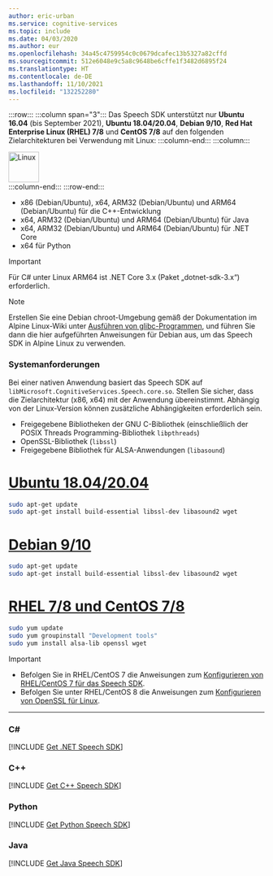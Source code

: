 ```yaml
---
author: eric-urban
ms.service: cognitive-services
ms.topic: include
ms.date: 04/03/2020
ms.author: eur
ms.openlocfilehash: 34a45c4759954c0c0679dcafec13b5327a82cffd
ms.sourcegitcommit: 512e6048e9c5a8c9648be6cffe1f3482d6895f24
ms.translationtype: HT
ms.contentlocale: de-DE
ms.lasthandoff: 11/10/2021
ms.locfileid: "132252280"
---
```

:::row:::
    :::column span="3":::
        Das Speech SDK unterstützt nur **Ubuntu 16.04** (bis September 2021), **Ubuntu 18.04/20.04**, **Debian 9/10**, **Red Hat Enterprise Linux (RHEL) 7/8** und **CentOS 7/8** auf den folgenden Zielarchitekturen bei Verwendung mit Linux:
    :::column-end:::
    :::column:::
        <br>
        <div class="icon is-large">
            <img alt="Linux" src="https://docs.microsoft.com/media/logos/logo_linux.svg" width="60px">
        </div>
    :::column-end:::
:::row-end:::

- x86 (Debian/Ubuntu), x64, ARM32 (Debian/Ubuntu) und ARM64 (Debian/Ubuntu) für die C++-Entwicklung
- x64, ARM32 (Debian/Ubuntu) und ARM64 (Debian/Ubuntu) für Java
- x64, ARM32 (Debian/Ubuntu) und ARM64 (Debian/Ubuntu) für .NET Core
- x64 für Python

> [!IMPORTANT]
> Für C# unter Linux ARM64 ist .NET Core 3.x (Paket „dotnet-sdk-3.x“) erforderlich.

> [!NOTE]
> Erstellen Sie eine Debian chroot-Umgebung gemäß der Dokumentation im Alpine Linux-Wiki unter [Ausführen von glibc-Programmen](https://wiki.alpinelinux.org/wiki/Running_glibc_programs), und führen Sie dann die hier aufgeführten Anweisungen für Debian aus, um das Speech SDK in Alpine Linux zu verwenden.

### <a name="system-requirements"></a>Systemanforderungen

Bei einer nativen Anwendung basiert das Speech SDK auf `libMicrosoft.CognitiveServices.Speech.core.so`. Stellen Sie sicher, dass die Zielarchitektur (x86, x64) mit der Anwendung übereinstimmt. Abhängig von der Linux-Version können zusätzliche Abhängigkeiten erforderlich sein.

- Freigegebene Bibliotheken der GNU C-Bibliothek (einschließlich der POSIX Threads Programming-Bibliothek `libpthreads`)
- OpenSSL-Bibliothek (`libssl`)
- Freigegebene Bibliothek für ALSA-Anwendungen (`libasound`)

# <a name="ubuntu-18042004"></a>[Ubuntu 18.04/20.04](#tab/ubuntu)

```Bash
sudo apt-get update
sudo apt-get install build-essential libssl-dev libasound2 wget
```

# <a name="debian-910"></a>[Debian 9/10](#tab/debian)

```Bash
sudo apt-get update
sudo apt-get install build-essential libssl-dev libasound2 wget
```

# <a name="rhel-78-and-centos-78"></a>[RHEL 7/8 und CentOS 7/8](#tab/rhel-centos)

```Bash
sudo yum update
sudo yum groupinstall "Development tools"
sudo yum install alsa-lib openssl wget
```

> [!IMPORTANT]
> - Befolgen Sie in RHEL/CentOS 7 die Anweisungen zum [Konfigurieren von RHEL/CentOS 7 für das Speech SDK](~/articles/cognitive-services/speech-service/how-to-configure-rhel-centos-7.md).
> - Befolgen Sie unter RHEL/CentOS 8 die Anweisungen zum [Konfigurieren von OpenSSL für Linux](~/articles/cognitive-services/speech-service/how-to-configure-openssl-linux.md).

---

### <a name="c"></a>C#

[!INCLUDE [Get .NET Speech SDK](get-speech-sdk-dotnet.md)]

### <a name="c"></a>C++

[!INCLUDE [Get C++ Speech SDK](get-speech-sdk-cpp.md)]

### <a name="python"></a>Python

[!INCLUDE [Get Python Speech SDK](get-speech-sdk-python.md)]

### <a name="java"></a>Java

[!INCLUDE [Get Java Speech SDK](get-speech-sdk-java.md)]
